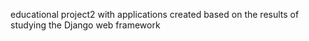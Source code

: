 educational project2 with applications created based on the results of studying the Django web framework

